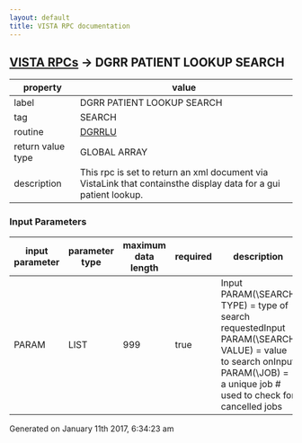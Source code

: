 ```yaml
---
layout: default
title: VISTA RPC documentation
---
```




## [VISTA RPCs](TableOfContent.md) &#8594; DGRR PATIENT LOOKUP SEARCH 

 property | value 
--- | --- 
 label | DGRR PATIENT LOOKUP SEARCH
 tag | SEARCH
 routine | [DGRRLU](http://code.osehra.org/dox/Routine_DGRRLU_source.html)
 return value type | GLOBAL ARRAY
 description | This rpc is set to return an xml document via VistaLink that containsthe display data for a gui patient lookup.   

### Input Parameters

| input parameter | parameter type | maximum data length | required | description | 
| --- | --- | --- | --- | --- | 
| PARAM | LIST | 999 | true | Input PARAM(\SEARCH TYPE\) = type of search requestedInput PARAM(\SEARCH VALUE\) = value to search onInput PARAM(\JOB\) = a unique job # used to check for cancelled jobs | 




Generated on January 11th 2017, 6:34:23 am